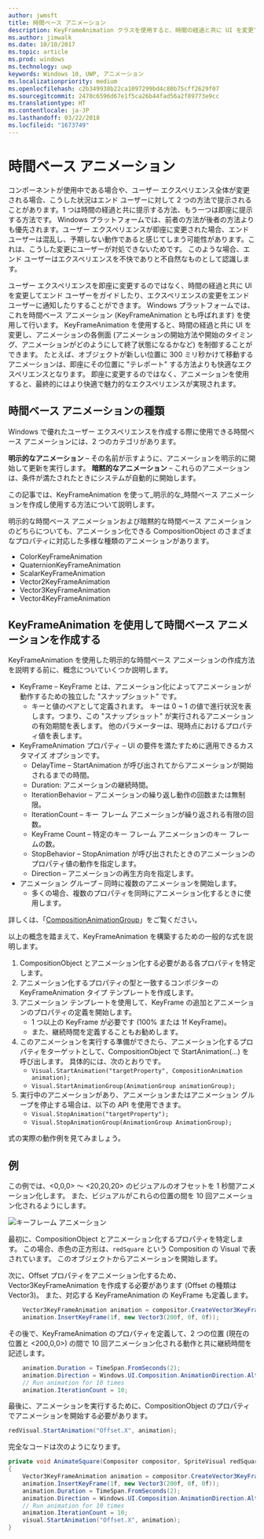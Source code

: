 ```yaml
---
author: jwmsft
title: 時間ベース アニメーション
description: KeyFrameAnimation クラスを使用すると、時間の経過と共に UI を変更できます。
ms.author: jimwalk
ms.date: 10/10/2017
ms.topic: article
ms.prod: windows
ms.technology: uwp
keywords: Windows 10, UWP, アニメーション
ms.localizationpriority: medium
ms.openlocfilehash: c2b349938b22ca1097299bd4c80b75cff2629f07
ms.sourcegitcommit: 2470c6596d67e1f5ca26b44fad56a2f89773e9cc
ms.translationtype: HT
ms.contentlocale: ja-JP
ms.lasthandoff: 03/22/2018
ms.locfileid: "1673749"
---
```

# <a name="time-based-animations"></a>時間ベース アニメーション

コンポーネントが使用中である場合や、ユーザー エクスペリエンス全体が変更される場合、こうした状況はエンド ユーザーに対して 2 つの方法で提示されることがあります。1 つは時間の経過と共に提示する方法、もう一つは即座に提示する方法です。 Windows プラットフォームでは、前者の方法が後者の方法よりも優先されます。ユーザー エクスペリエンスが即座に変更された場合、エンド ユーザーは混乱し、予期しない動作であると感じてしまう可能性があります。これは、こうした変更にユーザーが対処できないためです。 このような場合、エンド ユーザーはエクスペリエンスを不快でありと不自然なものとして認識します。

ユーザー エクスペリエンスを即座に変更するのではなく、時間の経過と共に UI を変更してエンド ユーザーをガイドしたり、エクスペリエンスの変更をエンド ユーザーに通知したりすることができます。 Windows プラットフォームでは、これを時間ベース アニメーション (KeyFrameAnimation とも呼ばれます) を使用して行います。 KeyFrameAnimation を使用すると、時間の経過と共に UI を変更し、アニメーションの各側面 (アニメーションの開始方法や開始のタイミング、アニメーションがどのようにして終了状態になるかなど) を制御することができます。 たとえば、オブジェクトが新しい位置に 300 ミリ秒かけて移動するアニメーションは、即座にその位置に "テレポート" する方法よりも快適なエクスペリエンスとなります。 即座に変更するのではなく、アニメーションを使用すると、最終的にはより快適で魅力的なエクスペリエンスが実現されます。

## <a name="types-of-time-based-animations"></a>時間ベース アニメーションの種類

Windows で優れたユーザー エクスペリエンスを作成する際に使用できる時間ベース アニメーションには、2 つのカテゴリがあります。

**明示的なアニメーション** – その名前が示すように、アニメーションを明示的に開始して更新を実行します。
**暗黙的なアニメーション** – これらのアニメーションは、条件が満たされたときにシステムが自動的に開始します。

この記事では、KeyFrameAnimation を使って_明示的な_時間ベース アニメーションを作成し使用する方法について説明します。

明示的な時間ベース アニメーションおよび暗黙的な時間ベース アニメーションのどちらについても、アニメーション化できる CompositionObject のさまざまなプロパティに対応した多様な種類のアニメーションがあります。

- ColorKeyFrameAnimation
- QuaternionKeyFrameAnimation
- ScalarKeyFrameAnimation
- Vector2KeyFrameAnimation
- Vector3KeyFrameAnimation
- Vector4KeyFrameAnimation

## <a name="create-time-based-animations-with-keyframeanimations"></a>KeyFrameAnimation を使用して時間ベース アニメーションを作成する

KeyFrameAnimation を使用した明示的な時間ベース アニメーションの作成方法を説明する前に、概念についていくつか説明します。

- KeyFrame – KeyFrame とは、アニメーション化によってアニメーションが動作するための独立した "スナップショット" です。
  - キーと値のペアとして定義されます。 キーは 0 ~ 1 の値で進行状況を表します。つまり、この "スナップショット" が実行されるアニメーションの有効期間を表します。 他のパラメーターは、現時点におけるプロパティ値を表します。
- KeyFrameAnimation プロパティ – UI の要件を満たすために適用できるカスタマイズ オプションです。
  - DelayTime – StartAnimation が呼び出されてからアニメーションが開始されるまでの時間。
  - Duration: アニメーションの継続時間。
  - IterationBehavior – アニメーションの繰り返し動作の回数または無制限。
  - IterationCount – キー フレーム アニメーションが繰り返される有限の回数。
  - KeyFrame Count – 特定のキー フレーム アニメーションのキー フレームの数。
  - StopBehavior – StopAnimation が呼び出されたときのアニメーションのプロパティ値の動作を指定します。
  - Direction – アニメーションの再生方向を指定します。
- アニメーション グループ – 同時に複数のアニメーションを開始します。
  - 多くの場合、複数のプロパティを同時にアニメーション化するときに使用します。

詳しくは、「[CompositionAnimationGroup](https://docs.microsoft.com/uwp/api/windows.ui.composition.compositionanimationgroup)」をご覧ください。

以上の概念を踏まえて、KeyFrameAnimation を構築するための一般的な式を説明します。

1. CompositionObject とアニメーション化する必要がある各プロパティを特定します。
1. アニメーション化するプロパティの型と一致するコンポジターの KeyFrameAnimation タイプ テンプレートを作成します。
1. アニメーション テンプレートを使用して、KeyFrame の追加とアニメーションのプロパティの定義を開始します。
    - 1 つ以上の KeyFrame が必要です (100% または 1f KeyFrame)。
    - また、継続時間を定義することもお勧めします。
1. このアニメーションを実行する準備ができたら、アニメーション化するプロパティをターゲットとして、CompositionObject で StartAnimation(…) を呼び出します。 具体的には、次のとおりです。
    - `Visual.StartAnimation("targetProperty", CompositionAnimation animation);`
    - `Visual.StartAnimationGroup(AnimationGroup animationGroup);`
1. 実行中のアニメーションがあり、アニメーションまたはアニメーション グループを停止する場合は、以下の API を使用できます。
    - `Visual.StopAnimation("targetProperty");`
    - `Visual.StopAnimationGroup(AnimationGroup AnimationGroup);`

式の実際の動作例を見てみましょう。

## <a name="example"></a>例

この例では、<0,0,0> ～ <20,20,20> のビジュアルのオフセットを 1 秒間アニメーション化します。 また、ビジュアルがこれらの位置の間を 10 回アニメーション化されるようにします。

![キーフレーム アニメーション](images/animation/animated-rectangle.gif)

最初に、CompositionObject とアニメーション化するプロパティを特定します。 この場合、赤色の正方形は、`redSquare` という Composition の Visual で表されています。 このオブジェクトからアニメーションを開始します。

次に、Offset プロパティをアニメーション化するため、Vector3KeyFrameAnimation を作成する必要があります (Offset の種類は Vector3)。 また、対応する KeyFrameAnimation の KeyFrame も定義します。

```csharp
    Vector3KeyFrameAnimation animation = compositor.CreateVector3KeyFrameAnimation();
    animation.InsertKeyFrame(1f, new Vector3(200f, 0f, 0f));
```

その後で、KeyFrameAnimation のプロパティを定義して、2 つの位置 (現在の位置と <200,0,0>) の間で 10 回アニメーション化される動作と共に継続時間を記述します。

```csharp
    animation.Duration = TimeSpan.FromSeconds(2);
    animation.Direction = Windows.UI.Composition.AnimationDirection.Alternate;
    // Run animation for 10 times
    animation.IterationCount = 10;
```

最後に、アニメーションを実行するために、CompositionObject のプロパティでアニメーションを開始する必要があります。

```csharp
redVisual.StartAnimation("Offset.X", animation);
```

完全なコードは次のようになります。

```csharp
private void AnimateSquare(Compositor compositor, SpriteVisual redSquare)
{ 
    Vector3KeyFrameAnimation animation = compositor.CreateVector3KeyFrameAnimation();
    animation.InsertKeyFrame(1f, new Vector3(200f, 0f, 0f));
    animation.Duration = TimeSpan.FromSeconds(2);
    animation.Direction = Windows.UI.Composition.AnimationDirection.Alternate;
    // Run animation for 10 times
    animation.IterationCount = 10;
    visual.StartAnimation("Offset.X", animation);
} 
```
